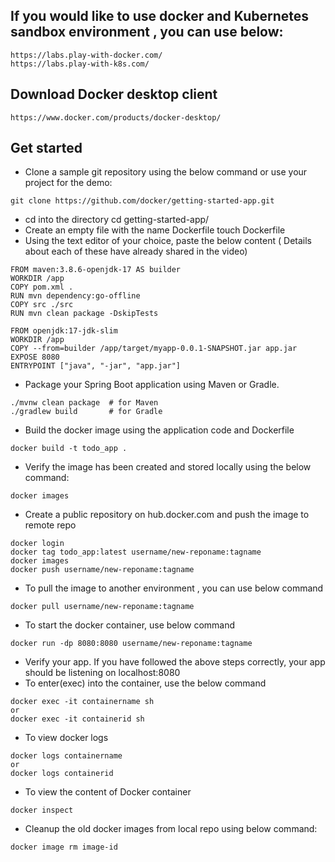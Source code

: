 ## If you would like to use docker and Kubernetes sandbox environment , you can use below:
```
https://labs.play-with-docker.com/
https://labs.play-with-k8s.com/
```
## Download Docker desktop client
```
https://www.docker.com/products/docker-desktop/
```
## Get started
  - Clone a sample git repository using the below command or use your project for the demo:
```
git clone https://github.com/docker/getting-started-app.git
```
  - cd into the directory
cd getting-started-app/
  - Create an empty file with the name Dockerfile
touch Dockerfile
  - Using the text editor of your choice, paste the below content ( Details about each of these have already shared in the video)
```
FROM maven:3.8.6-openjdk-17 AS builder
WORKDIR /app
COPY pom.xml .
RUN mvn dependency:go-offline
COPY src ./src
RUN mvn clean package -DskipTests

FROM openjdk:17-jdk-slim
WORKDIR /app
COPY --from=builder /app/target/myapp-0.0.1-SNAPSHOT.jar app.jar
EXPOSE 8080
ENTRYPOINT ["java", "-jar", "app.jar"]
```
  - Package your Spring Boot application using Maven or Gradle.
```
./mvnw clean package  # for Maven
./gradlew build       # for Gradle
```
  - Build the docker image using the application code and Dockerfile
```
docker build -t todo_app .
```
  - Verify the image has been created and stored locally using the below command:
```
docker images
```
  - Create a public repository on hub.docker.com and push the image to remote repo
```
docker login
docker tag todo_app:latest username/new-reponame:tagname
docker images
docker push username/new-reponame:tagname
```
  - To pull the image to another environment , you can use below command
```
docker pull username/new-reponame:tagname
```
  - To start the docker container, use below command
```
docker run -dp 8080:8080 username/new-reponame:tagname
```
  - Verify your app. If you have followed the above steps correctly, your app should be listening on localhost:8080
  - To enter(exec) into the container, use the below command
```
docker exec -it containername sh
or
docker exec -it containerid sh
```
  - To view docker logs
```
docker logs containername
or
docker logs containerid
```
  - To view the content of Docker container
```
docker inspect
```
  - Cleanup the old docker images from local repo using below command:
```
docker image rm image-id
```
